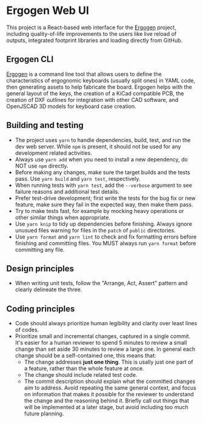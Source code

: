 # Ergogen Web UI

This project is a React-based web interface for the [Ergogen](https://github.com/ergogen/ergogen) project, including quality-of-life improvements to the users like live reload of outputs, integrated footprint libraries and loading directly from GitHub.

## Ergogen CLI

[Ergogen](https://github.com/ergogen/ergogen) is a command line tool that allows users to define the characteristics of ergognomic keyboards (usually split ones) in YAML code, then generating assets to help fabricate the board. Ergogen helps with the general layout of the keys, the creation of a KiCad compatible PCB, the creation of DXF outlines for integration with other CAD software, and OpenJSCAD 3D models for keyboard case creation.

## Building and testing

- The project uses `yarn` to handle dependencies, build, test, and run the dev web server. While `npm` is present, it should not be used for any development related activities.
- Always use `yarn add` when you need to install a new dependency, do NOT use `npm` directly.
- Before making any changes, make sure the target builds and the tests pass. Use `yarn build` and `yarn test`, respectively.
- When running tests with `yarn test`, add the `--verbose` argument to see failure reasons and additional test details.
- Prefer test-drive development; first write the tests for the bug fix or new feature, make sure they fail in the expected way, then make them pass.
- Try to make tests fast, for example by mocking heavy operations or other similar things when appropriate.
- Use `yarn knip` to tidy up dependencies before finishing. Always ignore unusued files warning for files in the `patch` of `public` directories.
- Use `yarn format` and `yarn lint` to check and fix formatting errors before finishing and committing files. You MUST always run `yarn format` before committing any file.

## Design principles

- When writing unit tests, follow the "Arrange, Act, Assert" pattern and clearly delineate the three.

## Coding principles

- Code should always prioritize human legibility and clarity over least lines of codes.
- Prioritize small and incremental changes, captured in a single commit. It's easier for a human reviewer to spend 5 minutes to review a small change than set aside 30 minutes to review a large one. In general each change should be a self-contained one, this means that:
  - The change addresses **just one thing**. This is usally just one part of a feature, rather than the whole feature at once.
  - The change should include related test code.
  - The commit description should explain what the committed changes aim to address. Avoid repeating the same general context, and focus on information that makes it possible for the reviewer to understand the change and the reasoning behind it. Briefly call out things that will be implemented at a later stage, but avoid including too much future planning.
